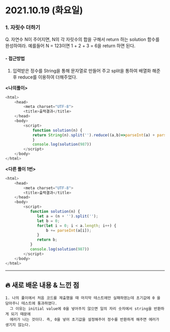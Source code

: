 # 2021.10.19 (화요일)
### **1. 자릿수 더하기**

Q. 자연수 N이 주어지면, N의 각 자릿수의 합을 구해서 return 하는 solution 함수를 완성하여라.
   예를들어 N = 123이면 1 + 2 + 3 = 6을 return 하면 된다.



#### -  접근방법

1. 입력받은 정수를 String을 통해 문자열로 만들어 주고 split을 통하여 배열화 해준 후 reduce를 이용하여
   더해주었다.
   

**<나의풀이>**
```javascript
<html>
    <head>
        <meta charset="UTF-8">
        <title>출력결과</title>
    </head>
    <body>
        <script>
            function solution(n) {
            return String(n).split('').reduce((a,b)=>parseInt(a) + parseInt(b),0);
            }
            console.log(solution(987))
        </script>
    </body>
</html>
```

**<다른 풀이 1번>**
```javascript
<html>
    <head>
        <meta charset="UTF-8">
        <title>출력결과</title>
    </head>
    <body>
        <script>
           function solution(n) {
              let a = (n + '').split('');
              let b = 0;
              for(let i = 0; i < a.length; i++) {
                  b += parseInt(a[i]);
              }
              return b;
           }
           console.log(solution(987))
        </script>
    </body>
</html>
```


---
##  **🔥 새로 배운 내용 & 느낀 점**

    1. 나의 풀이에서 처음 코드를 제출했을 때 마지막 테스트에만 실패하였는데 초기값에 0 을 담아주니 테스트에 통과하였다.
      그 이유는 initial value에 0을 넣어주지 않으면 일의 자리 숫자에서 string을 반환하게 되기 때문에
      에러가 나는 것이다. 즉, 0을 넣어 초기값을 설정해주어 정수를 반환하게 해주면 에러가 생기지 않는다.

